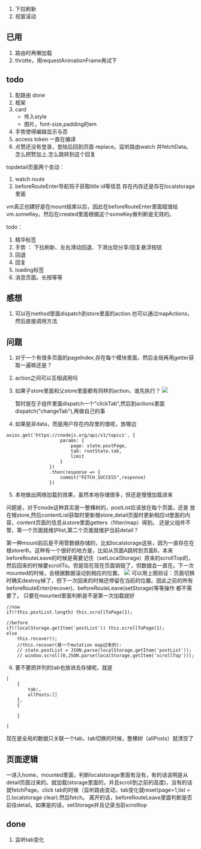 1. 下拉刷新
2. 视窗滚动

## 已用
1. 路由时再懒加载
2. throtte，用requestAnimationFrame再试下

## todo
1. 配路由 done
2. 框架
3. card
    - 传入style 
    - 图片，font-size,padding的em
4. 手势使得编辑显示与否
5. access token 一直在编译
6. 点赞还没有登录，登陆后回到页面 replace。监听路由watch 并fetchData。怎么把赞加上.怎么跳转到这个回复


topdetail页面两个变动：
1. watch route
2. beforeRouteEnter导航钩子获取title id等信息
存在内存还是存在localstorage里面


vm真正创建好是在mount结束以后，因此在beforeRouteEnter里面赋值给vm.someKey。然后在created里面根据这个someKey做判断是无效的。

todo：
1. 精华标签
2. 手势 ： 下拉刷新、左右滑动回退、下滑出现分享/回复悬浮按钮
3. 回退
4. 回复
5. loading标签
6. 消息页面。长按等等

## 感想
1. 可以在method里面dispatch到store里面的action.也可以通过mapActions，然后直接调用方法

## 问题
1. 对于一个有很多页面的pageIndex,存在每个模块里面，然后全局再用getter获取一遍嘛还是？
2. action之间可以互相调用吗
3. 如果子store里面和父store里面都有同样的action，谁先执行？
    ![](http://p1.bqimg.com/567571/eb524fcdd499befb.png)
    
    暂时是在子组件里面dispatch一个"clickTab",然后到actions里面dispatch("changeTab"),再做自己的事
4. 如果是非data，而是用户存在内存里的值呢，放哪边
```
axios.get('https://cnodejs.org/api/v1/topics', {
                    params: {
                        page: state.postPage,
                        tab: rootState.tab,
                        limit
                    }
                })
                .then(response => {
                    commit("FETCH_SUCCESS",response)
                })
```
5. 本地做出网络加载的效果，虽然本地存储很多，但还是慢慢加载进来


问题是，对于cnode这种其实是一整棵树的，postList应该放在每个页面，还是
放在根store,然后contentList获取时更新根store,detail页面时更新相应id里面的内容，content页面的信息从store里面getters（filter/map）得到。
还是父组件不管，第一个页面就维护list,第二个页面就维护当前detail？

第一种mount前后是不用管数据存储的，比如localstorage这些，因为一直存在在根store中。这种有一个很好的地方是，比如从页面A跳转到页面B，本来beforeRouteLeave的时候是需要记住（setLocalStorage）原来的scrollTop的，然后回来的时候要scrollTo。但是现在现在页面销毁了，但数据会一直在。下一次mounted的时候，会根据数据滚动到相应的位置。
![](http://i1.piimg.com/567571/ce0d31ea134cf8a3.png)
可以用上图验证：页面切换时确实destroy掉了，但下一次回来的时候还停留在当前的位置。因此之前的所有beforeRouteEnter(recover)、beforeRouteLeave(setStorage)等等操作
都不需要了。
只要在mounted里面判断是不是第一次加载就好
```
//now
if(!this.postList.length) this.scrollToPage(1);

//before 
if(!localStorage.getItem('postList')) this.scrollToPage(1);
else
    this.recover();
    //this.recover(是一个mutation map过来的):
    // state.postList = JSON.parse(localStorage.getItem('postList'));
    // window.scroll(0,JSON.parse(localStorage.getItem('scrollTop')));
```

6. 要不要把并列的tab也放进去存储呢，就是
```
[
    {
        tab:,
        allPosts:[]
    },
    {

    }

]
```
现在是全局的数据只关联一个tab，tab切换的时候，整棵树（allPosts）就清空了

## 页面逻辑
一进入home，mounted里面，判断localstorage里面有没有，有的话说明是从detail页面过来的。就加载(storage里面的，并且scroll到之前的高度)，没有的话就fetchPage。click tab的时候（监听路由变动，tab变化就reset(page=1,list = [].localstorage clear).然后fetch。
离开的话，beforeRouteLeave里面判断是否前往detail。如果是的话，setStorage并且记录当前scrolltop

## done
1. 监听tab变化


